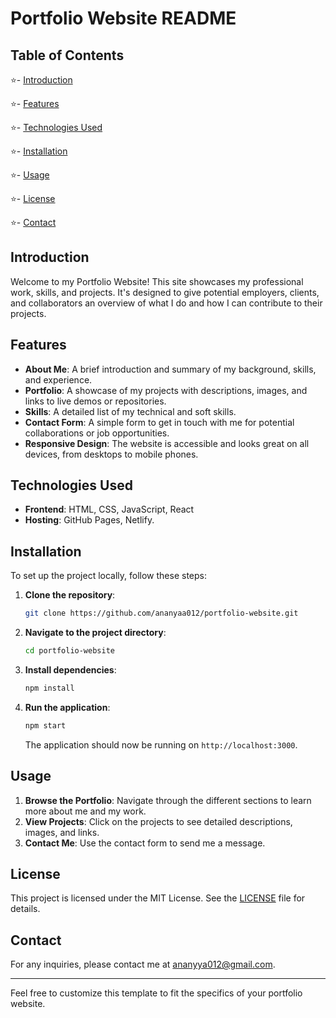 # Portfolio Website README

## Table of Contents

⭐- [Introduction](#introduction)  

⭐- [Features](#features)

⭐- [Technologies Used](#technologies-used)

⭐- [Installation](#installation)

⭐- [Usage](#usage)

⭐- [License](#license)

⭐- [Contact](#contact)

## Introduction

Welcome to my Portfolio Website! This site showcases my professional work, skills, and projects. It's designed to give potential employers, clients, and collaborators an overview of what I do and how I can contribute to their projects.

 ## Features

- **About Me**: A brief introduction and summary of my background, skills, and experience.
- **Portfolio**: A showcase of my projects with descriptions, images, and links to live demos or repositories.
- **Skills**: A detailed list of my technical and soft skills.
- **Contact Form**: A simple form to get in touch with me for potential collaborations or job opportunities.
- **Responsive Design**: The website is accessible and looks great on all devices, from desktops to mobile phones.

## Technologies Used

- **Frontend**: HTML, CSS, JavaScript, React
- **Hosting**: GitHub Pages, Netlify.

## Installation

To set up the project locally, follow these steps:

1. **Clone the repository**:
   ```sh
   git clone https://github.com/ananyaa012/portfolio-website.git
   ```

2. **Navigate to the project directory**:
   ```sh
   cd portfolio-website
   ```

3. **Install dependencies**:
   ```sh
   npm install
   ```

4. **Run the application**:
   ```sh
   npm start
   ```

   The application should now be running on `http://localhost:3000`.

## Usage

1. **Browse the Portfolio**: Navigate through the different sections to learn more about me and my work.
2. **View Projects**: Click on the projects to see detailed descriptions, images, and links.
3. **Contact Me**: Use the contact form to send me a message.


## License

This project is licensed under the MIT License. See the [LICENSE](LICENSE) file for details.

## Contact

For any inquiries, please contact me at [ananyya012@gmail.com](ananyya012@gmail.com).

---

Feel free to customize this template to fit the specifics of your portfolio website.
